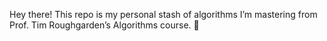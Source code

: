 Hey there!
This repo is my personal stash of algorithms I’m mastering from Prof. Tim Roughgarden’s Algorithms course. 🚀
